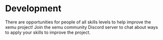 Development
===========

There are opportunities for people of all skills levels to help improve the xemu
project! Join the xemu community Discord server to chat about ways to apply your
skills to improve the project.
